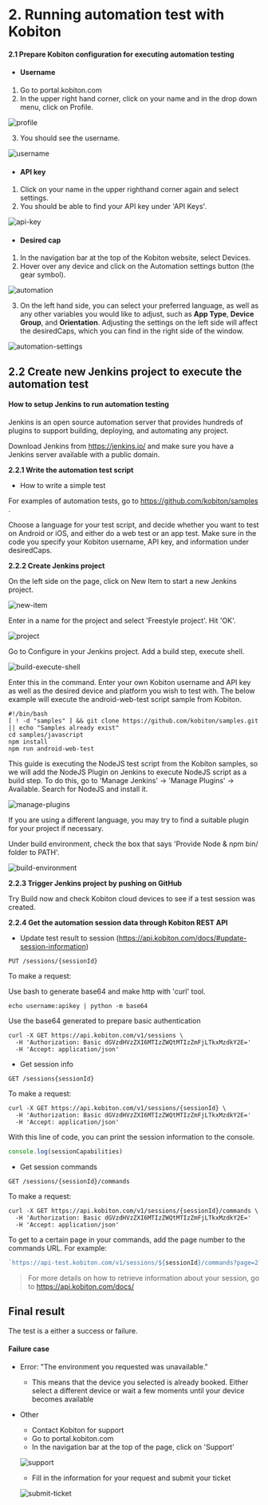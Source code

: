 # 2. Running automation test with Kobiton

#### 2.1 Prepare Kobiton configuration for executing automation testing

* #### Username 
1. Go to portal.kobiton.com
2. In the upper right hand corner, click on your name and in the drop down menu, click on Profile. 

![profile](assets/2-profile-user.png)

3. You should see the username. 

![username](assets/2-username.png)

* #### API key
1. Click on your name in the upper righthand corner again and select settings. 
2. You should be able to find your API key under 'API Keys'. 

![api-key](assets/2-apikey.png)

* #### Desired cap
1. In the navigation bar at the top of the Kobiton website, select Devices. 
2. Hover over any device and click on the Automation settings button (the gear symbol). 

![automation](assets/2-automation.png)

3. On the left hand side, you can select your preferred language, as well as any other variables you would like to adjust, such as **App Type**, **Device Group**, and **Orientation**. Adjusting the settings on the left side will affect the desiredCaps, which you can find in the right side of the window. 

![automation-settings](assets/2-automationsettings.png)

## 2.2 Create new Jenkins project to execute the automation test

#### How to setup Jenkins to run automation testing

Jenkins is an open source automation server that provides hundreds of plugins to support building, deploying, and automating any project. 

Download Jenkins from https://jenkins.io/ and make sure you have a Jenkins server available with a public domain. 

**2.2.1 Write the automation test script**

* How to write a simple test

For examples of automation tests, go to https://github.com/kobiton/samples . 

Choose a language for your test script, and decide whether you want to test on Android or iOS, and either do a web test or an app test. Make sure in the code you specify your Kobiton username, API key, and information under desiredCaps. 

**2.2.2 Create Jenkins project**

On the left side on the page, click on New Item to start a new Jenkins project. 

![new-item](assets/2-new-item.png)

Enter in a name for the project and select 'Freestyle project'. Hit 'OK'. 

![project](assets/2-project.png)

Go to Configure in your Jenkins project. Add a build step, execute shell. 

![build-execute-shell](assets/2-build-execute-shell.png)

Enter this in the command. Enter your own Kobiton  username and API key as well as the desired device and platform you wish to test with. The below example will execute the android-web-test script sample from Kobiton. 
```
#!/bin/bash
[ ! -d "samples" ] && git clone https://github.com/kobiton/samples.git || echo "Samples already exist"
cd samples/javascript
npm install
npm run android-web-test
```

This guide is executing the NodeJS test script from the Kobiton samples, so we will add the NodeJS Plugin on Jenkins to execute NodeJS script as a build step. To do this, go to 'Manage Jenkins' -> 'Manage Plugins' -> Available. Search for NodeJS and install it.

![manage-plugins](assets/2-manageplugins.png)

If you are using a different language, you may try to find a suitable plugin for your project if necessary.

Under build environment, check the box that says 'Provide Node & npm bin/ folder to PATH'.

![build-environment](assets/2-build-environment.png)

**2.2.3 Trigger Jenkins project by pushing on GitHub**

Try Build now and check Kobiton cloud devices to see if a test session was created. 

**2.2.4 Get the automation session data through Kobiton REST API**


- Update test result to session (https://api.kobiton.com/docs/#update-session-information)

```
PUT /sessions/{sessionId}
``` 
To make a request:

Use bash to generate base64 and make http with 'curl' tool. 

```
echo username:apikey | python -m base64
```

Use the base64 generated to prepare basic authentication

```
curl -X GET https://api.kobiton.com/v1/sessions \
  -H 'Authorization: Basic dGVzdHVzZXI6MTIzZWQtMTIzZmFjLTkxMzdkY2E='
  -H 'Accept: application/json'
```

- Get session info
```
GET /sessions{sessionId}
```
To make a request:
```
curl -X GET https://api.kobiton.com/v1/sessions/{sessionId} \
  -H 'Authorization: Basic dGVzdHVzZXI6MTIzZWQtMTIzZmFjLTkxMzdkY2E='
  -H 'Accept: application/json'
```

With this line of code, you can print the session information to the console. 
```javascript
console.log(sessionCapabilities)
```

- Get session commands
```
GET /sessions/{sessionId}/commands
```
To make a request:

```Shell
curl -X GET https://api.kobiton.com/v1/sessions/{sessionId}/commands \
  -H 'Authorization: Basic dGVzdHVzZXI6MTIzZWQtMTIzZmFjLTkxMzdkY2E='
  -H 'Accept: application/json'

```
To get to a certain page in your commands, add the page number to the commands URL. For example:
```javascript
`https://api-test.kobiton.com/v1/sessions/${sessionId}/commands?page=2`
```

> For more details on how to retrieve information about your session, go to https://api.kobiton.com/docs/

## Final result

The test is a either a success or failure.

#### Failure case

* Error: "The environment you requested was unavailable." 
    - This means that the device you selected is already booked. Either select a different device or wait a few moments until your device becomes available
* Other 
    - Contact Kobiton for support
    - Go to portal.kobiton.com
    - In the navigation bar at the top of the page, click on 'Support'

    ![support](assets/2-support.png)

    - Fill in the information for your request and submit your ticket

    ![submit-ticket](assets/2-submit-ticket.png)